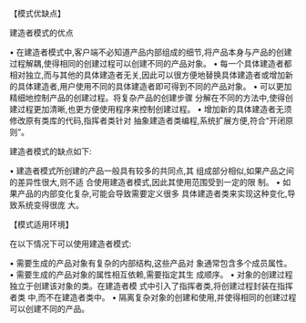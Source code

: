 
【模式优缺点】

建造者模式的优点

• 在建造者模式中,客户端不必知道产品内部组成的细节,将产品本身与产品的创建过程解耦,使得相同的创建过程可以创建不同的产品对象。
• 每一个具体建造者都相对独立,而与其他的具体建造者无关,因此可以很方便地替换具体建造者或增加新的具体建造者,用户使用不同的具体建造者即可得到不同的产品对象。
• 可以更加精细地控制产品的创建过程。将复杂产品的创建步骤 分解在不同的方法中,使得创建过程更加清晰,也更方便使用程序来控制创建过程。
• 增加新的具体建造者无须修改原有类库的代码,指挥者类针对 抽象建造者类编程,系统扩展方便,符合“开闭原则”。

建造者模式的缺点如下:

• 建造者模式所创建的产品一般具有较多的共同点,其 组成部分相似,如果产品之间的差异性很大,则不适 合使用建造者模式,因此其使用范围受到一定的限 制。
• 如果产品的内部变化复杂,可能会导致需要定义很多 具体建造者类来实现这种变化,导致系统变得很庞 大。

【模式适用环境】

在以下情况下可以使用建造者模式:

• 需要生成的产品对象有复杂的内部结构,这些产品对 象通常包含多个成员属性。
• 需要生成的产品对象的属性相互依赖,需要指定其生 成顺序。
• 对象的创建过程独立于创建该对象的类。在建造者模 式中引入了指挥者类,将创建过程封装在指挥者类 中,而不在建造者类中。
• 隔离复杂对象的创建和使用,并使得相同的创建过程 可以创建不同的产品。